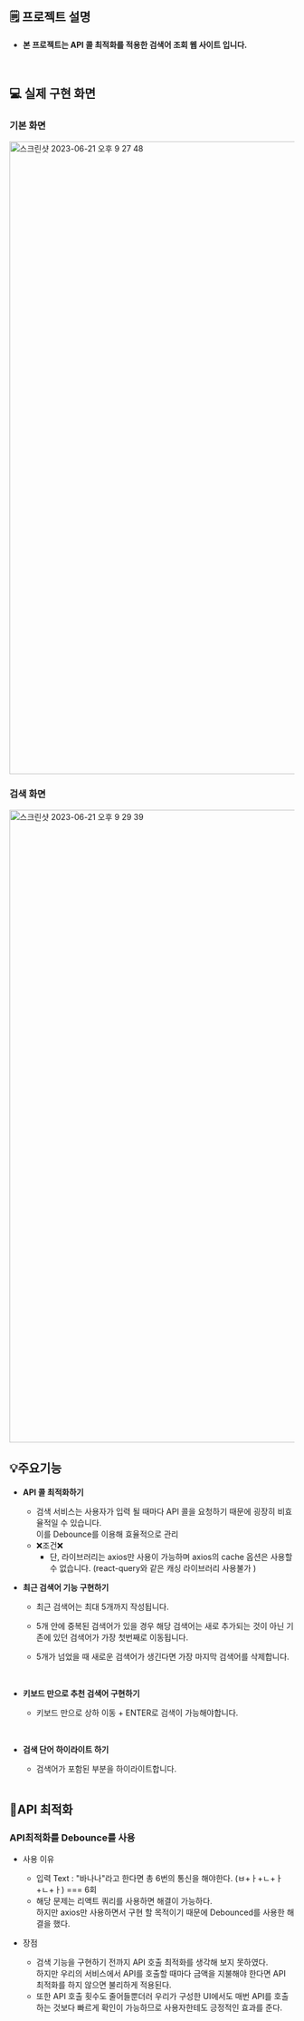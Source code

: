 ## 🗒️ **프로젝트 설명**

- **본 프로젝트는 API 콜 최적화를 적용한 검색어 조회 웹 사이트 입니다.**

  <br>

## 💻 실제 구현 화면

### **기본 화면**

<img width="1116" alt="스크린샷 2023-06-21 오후 9 27 48" src="https://github.com/taeginote/React_SearchAPI/assets/103398790/9732e9e4-6e45-4d83-acb6-d46e1298153f">

### **검색 화면**

<img width="1116" alt="스크린샷 2023-06-21 오후 9 29 39" src="https://github.com/taeginote/React_SearchAPI/assets/103398790/42df962c-e8e8-4493-80f9-a8a2147b869a">

 <br>
 
## **💡주요기능**

- **API 콜 최적화하기**

  - 검색 서비스는 사용자가 입력 될 때마다 API 콜을 요청하기 때문에 굉장히 비효율적일 수 있습니다. <br>
    이를 Debounce를 이용해 효율적으로 관리
  - ❌조건❌
    - 단, 라이브러리는 axios만 사용이 가능하며 axios의 cache 옵션은 사용할 수 없습니다. (react-query와 같은 캐싱 라이브러리 사용불가 )
      <br>

- **최근 검색어 기능 구현하기**

  - 최근 검색어는 최대 5개까지 작성됩니다.
  - 5개 안에 중복된 검색어가 있을 경우 해당 검색어는 새로 추가되는 것이 아닌 기존에 있던 검색어가 가장 첫번째로 이동됩니다.
  - 5개가 넘었을 때 새로운 검색어가 생긴다면 가장 마지막 검색어를 삭제합니다.

    <br>

- **키보드 만으로 추천 검색어 구현하기**

  - 키보드 만으로 상하 이동 + ENTER로 검색이 가능해야합니다.

    <br>

- **검색 단어 하이라이트 하기**

  - 검색어가 포함된 부분을 하이라이트합니다.

  <br>

## **📩API 최적화**

### **API최적화를 Debounce를 사용**

- 사용 이유

  - 입력 Text : "바나나"라고 한다면 총 6번의 통신을 해야한다. (ㅂ+ㅏ+ㄴ+ㅏ+ㄴ+ㅏ) === 6회
  - 해당 문제는 리액트 쿼리를 사용하면 해결이 가능하다.<br> 하지만 axios만 사용하면서 구현 할 목적이기 때문에 Debounced를 사용한 해결을 했다.

- 장점
  - 검색 기능을 구현하기 전까지 API 호출 최적화를 생각해 보지 못하였다. <br>
    하지만 우리의 서비스에서 API를 호출할 때마다 금액을 지불해야 한다면 API 최적화를 하지 않으면 불리하게 적용된다.
  - 또한 API 호출 횟수도 줄어들뿐더러 우리가 구성한 UI에서도 매번 API를 호출하는 것보다 빠르게 확인이 가능하므로 사용자한테도 긍정적인 효과를 준다.

